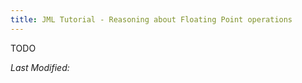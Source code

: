 ```yaml
---
title: JML Tutorial - Reasoning about Floating Point operations
---
```


TODO

<i>Last Modified: <script type="text/javascript"> document.write(new Date(document.lastModified).toUTCString())</script></i>